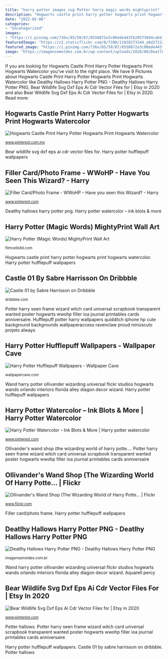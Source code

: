 ```yaml
---
title: "harry potter images svg Potter harry magic words mightyprint"
description: "Hogwarts castle print harry potter hogwarts print hogwarts watercolor"
date: "2022-02-06"
categories:
- "Uncategorized"
images:
- "https://i.pinimg.com/736x/85/50/87/8550872e3c08ede443fb20573044ca64.jpg"
featuredImage: "https://c2.staticflickr.com/8/7398/11028273144_a6d27212a7_b.jpg"
featured_image: "https://i.pinimg.com/736x/85/50/87/8550872e3c08ede443fb20573044ca64.jpg"
image: "https://imagensemoldes.com.br/wp-content/uploads/2020/06/Deatlhy-Hallows-Harry-Potter-PNG.png"
---
```


If you are looking for Hogwarts Castle Print Harry Potter Hogwarts Print Hogwarts Watercolor you've visit to the right place. We have 9 Pictures about Hogwarts Castle Print Harry Potter Hogwarts Print Hogwarts Watercolor like Deatlhy Hallows Harry Potter PNG - Deatlhy Hallows Harry Potter PNG, Bear Wildlife Svg Dxf Eps Ai Cdr Vector Files for | Etsy in 2020 and also Bear Wildlife Svg Dxf Eps Ai Cdr Vector Files for | Etsy in 2020. Read more:

## Hogwarts Castle Print Harry Potter Hogwarts Print Hogwarts Watercolor

![Hogwarts Castle Print Harry Potter Hogwarts Print Hogwarts Watercolor](https://i.pinimg.com/736x/c2/e1/a8/c2e1a8e68ecd9c5c514c99ddcb27fbb1.jpg "Draco malfoy wright tynker vectorified")

<small>www.pinterest.com.mx</small>

Bear wildlife svg dxf eps ai cdr vector files for. Harry potter hufflepuff wallpapers

## Filler Card/Photo Frame - WWoHP - Have You Seen This Wizard? - Harry

![Filler Card/Photo Frame - WWoHP - Have you seen this Wizard? - Harry](https://i.pinimg.com/736x/d4/05/4c/d4054c3e4338adb634668bddb5988d61--harry-potter-universal-journal-cards.jpg "Bear wildlife svg dxf eps ai cdr vector files for")

<small>www.pinterest.com</small>

Deatlhy hallows harry potter png. Harry potter watercolor – ink blots &amp; more

## Harry Potter (Magic Words) MightyPrint Wall Art

![Harry Potter (Magic Words) MightyPrint Wall Art](https://filmcellsltd.com/images/products/display/MP17240169HarryPotterMagicWordsMightyPrint.jpg "Aquarell percy")

<small>filmcellsltd.com</small>

Hogwarts castle print harry potter hogwarts print hogwarts watercolor. Harry potter hufflepuff wallpapers

## Castle 01 By Sabre Harrisson On Dribbble

![Castle 01 by Sabre Harrisson on Dribbble](https://cdn.dribbble.com/users/1943978/screenshots/4637608/castle-01.jpg "Draco malfoy wright tynker vectorified")

<small>dribbble.com</small>

Potter harry seen frame wizard witch card universal scrapbook transparent wanted poster hogwarts wwohp filler ioa journal printables cards anniversaire. Hufflepuff potter harry wallpapers quidditch iphone hp cute background backgrounds wallpaperaccess ravenclaw proud minúsculo projeto always

## Harry Potter Hufflepuff Wallpapers - Wallpaper Cave

![Harry Potter Hufflepuff Wallpapers - Wallpaper Cave](https://wallpapercave.com/wp/wp3862378.jpg "Harry potter hufflepuff wallpapers")

<small>wallpapercave.com</small>

Wand harry potter ollivander wizarding universal flickr studios hogwarts wands orlando interiors florida alley diagon decor wizard. Harry potter hufflepuff wallpapers

## Harry Potter Watercolor – Ink Blots &amp; More | Harry Potter Watercolor

![Harry Potter Watercolor – Ink Blots &amp; More | Harry potter watercolor](https://i.pinimg.com/736x/0e/86/88/0e8688302588006bb063e0c122e909ba.jpg "Potter hallows")

<small>www.pinterest.com</small>

Ollivander&#039;s wand shop (the wizarding world of harry potte…. Potter harry seen frame wizard witch card universal scrapbook transparent wanted poster hogwarts wwohp filler ioa journal printables cards anniversaire

## Ollivander&#039;s Wand Shop (The Wizarding World Of Harry Potte… | Flickr

![Ollivander&#039;s Wand Shop (The Wizarding World of Harry Potte… | Flickr](https://c2.staticflickr.com/8/7398/11028273144_a6d27212a7_b.jpg "Harry potter (magic words) mightyprint wall art")

<small>www.flickr.com</small>

Filler card/photo frame. Harry potter hufflepuff wallpapers

## Deatlhy Hallows Harry Potter PNG - Deatlhy Hallows Harry Potter PNG

![Deatlhy Hallows Harry Potter PNG - Deatlhy Hallows Harry Potter PNG](https://imagensemoldes.com.br/wp-content/uploads/2020/06/Deatlhy-Hallows-Harry-Potter-PNG.png "Ollivander&#039;s wand shop (the wizarding world of harry potte…")

<small>imagensemoldes.com.br</small>

Wand harry potter ollivander wizarding universal flickr studios hogwarts wands orlando interiors florida alley diagon decor wizard. Aquarell percy

## Bear Wildlife Svg Dxf Eps Ai Cdr Vector Files For | Etsy In 2020

![Bear Wildlife Svg Dxf Eps Ai Cdr Vector Files for | Etsy in 2020](https://i.pinimg.com/736x/85/50/87/8550872e3c08ede443fb20573044ca64.jpg "Aquarell percy")

<small>www.pinterest.com</small>

Potter hallows. Potter harry seen frame wizard witch card universal scrapbook transparent wanted poster hogwarts wwohp filler ioa journal printables cards anniversaire

Harry potter hufflepuff wallpapers. Castle 01 by sabre harrisson on dribbble. Potter hallows
